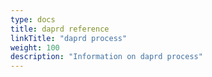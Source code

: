 ```yaml
---
type: docs
title: daprd reference
linkTitle: "daprd process"
weight: 100
description: "Information on daprd process"
---
```

